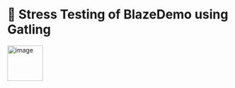 # 💬 Stress Testing of BlazeDemo using Gatling
<img width="80" height="80" alt="image" src="https://github.com/user-attachments/assets/0a319224-a6dd-4664-a9c7-c35d97ed4dbf" />
